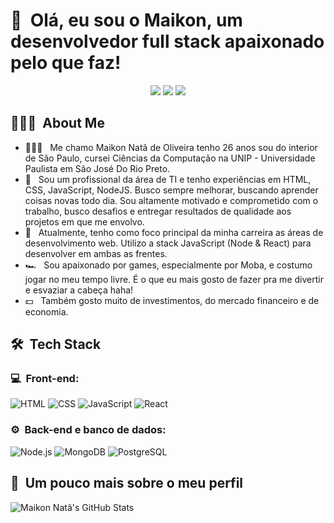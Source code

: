 ###
<h1>👋 &nbsp;Olá, eu sou o Maikon, um desenvolvedor full stack apaixonado pelo que faz!</h1>
<p align="center">
<a href="https://instagram.com/dgmaikon"><img src="https://img.shields.io/badge/-dgmaikon-E4405F?style=flat-square&logo=Instagram&logoColor=white"/></a>
<a href="https://www.linkedin.com/in/dgmaikondev"><img src="https://img.shields.io/badge/Maikon%20Natã%20-0077B5?style=flat-square&logo=Linkedin&logoColor=white"/></a>
<a href="mailto:dgmaikondev@gmail.com"><img src="https://img.shields.io/badge/-dgmaikondev@gmail.com-D14836?style=flat-square&logo=Gmail&logoColor=white"/></a>

###

<h2> 👨🏻‍💻 &nbsp;About Me </h2>

- 👨🏻‍💻 &nbsp; Me chamo Maikon Natã de Oliveira tenho 26 anos sou do interior de São Paulo, cursei Ciências da Computação na UNIP - Universidade Paulista em São José Do Rio Preto.
- 💚 &nbsp; Sou um profissional da área de TI e tenho experiências em HTML, CSS, JavaScript, NodeJS. Busco sempre melhorar, buscando aprender coisas novas todo dia. Sou altamente motivado e comprometido com o trabalho, busco desafios e entregar resultados de qualidade aos projetos em que me envolvo.
- 🚀 &nbsp; Atualmente, tenho como foco principal da minha carreira as áreas de desenvolvimento web. Utilizo a stack JavaScript (Node & React) para desenvolver em ambas as frentes.
- 🏎 &nbsp; Sou apaixonado por games, especialmente por Moba, e costumo jogar no meu tempo livre. É o que eu mais gosto de fazer pra me divertir e esvaziar a cabeça haha!
- 💵 &nbsp; Também gosto muito de investimentos, do mercado financeiro e de economia.

<h2> 🛠 &nbsp;Tech Stack</h2>
<h3>💻 &nbsp;Front-end:</h3>

![HTML](https://img.shields.io/badge/-HTML-333333?style=flat&logo=HTML5)
![CSS](https://img.shields.io/badge/-CSS-333333?style=flat&logo=CSS3&logoColor=1572B6)
![JavaScript](https://img.shields.io/badge/-JavaScript-333333?style=flat&logo=javascript)
![React](https://img.shields.io/badge/-React-333333?style=flat&logo=react)

<h3>⚙️ &nbsp;Back-end e banco de dados:</h3>

![Node.js](https://img.shields.io/badge/-Node.js-333333?style=flat&logo=node.js)
![MongoDB](https://img.shields.io/badge/-MongoDB-333333?style=flat&logo=mongodb)
![PostgreSQL](https://img.shields.io/badge/-PostgreSQL-333333?style=flat&logo=postgresql)

###

###

<h2>🚀 &nbsp;Um pouco mais sobre o meu perfil</h2>

![Maikon Natã's GitHub Stats](https://github-readme-stats.vercel.app/api?username=dgmaikon&show_icons=true&theme=dracula)

###
